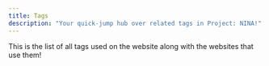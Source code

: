 ```yaml
---
title: Tags
description: "Your quick-jump hub over related tags in Project: NINA!"
---
```

This is the list of all tags used on the website along with the websites that use them!